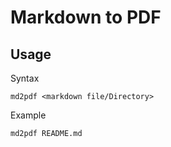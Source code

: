 # Markdown to PDF

## Usage

Syntax
```
md2pdf <markdown file/Directory> 
```
Example
```
md2pdf README.md
```


